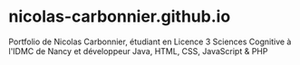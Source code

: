 # nicolas-carbonnier.github.io
Portfolio de Nicolas Carbonnier, étudiant en Licence 3 Sciences Cognitive à l'IDMC de Nancy et développeur Java, HTML, CSS, JavaScript &amp; PHP
